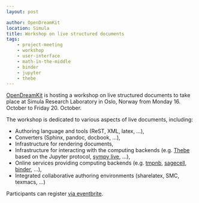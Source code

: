 ```yaml
---
layout: post

author: OpenDreamKit
location: Simula
title: Workshop on live structured documents
tags:
    - project-meeting
    - workshop
    - user-interface
    - math-in-the-middle
    - binder
    - jupyter
    - thebe
---
```


[OpenDreamKit](http://opendreamkit.org) is hosting a workshop on live structured documents
to take place at Simula Research Laboratory in Oslo, Norway
from Monday 16. October to Friday 20. October.

The workshop is dedicated to various aspects of live documents, including:

- Authoring language and tools (ReST, XML, latex, ...),
- Converters (Sphinx, pandoc, docbook, ...),
- Infrastructure for rendering documents,
- Infrastructure for interacting with the computing backends (e.g.  [Thebe](https://github.com/oreillymedia/thebe) based on the Jupyter protocol, [sympy live](https://github.com/sympy/sympy-live/), ...),
- Online services providing computing backends (e.g. [tmpnb](try.jupyter.org), [sagecell](https://sagecell.sagemath.org/), [binder](mybinder.org), ...),
- Integrated collaborative authoring environments (sharelatex, SMC, texmacs, ...)

Participants can register [via eventbrite](https://www.eventbrite.com/e/opendreamkit-workshop-on-live-structured-documents-tickets-37364670736).
